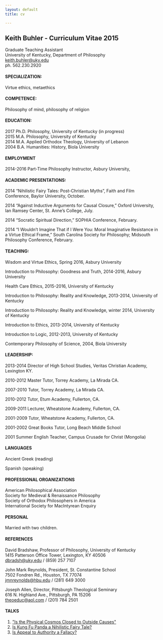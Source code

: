 ```yaml
---
layout: default
title: cv

--- 
```


## Keith Buhler - Curriculum Vitae 2015 ##

Graduate Teaching Assistant  
University of Kentucky, Department of Philosophy  
[keith.buhler@uky.edu](emailto:keith.buhler@uky.edu)  
ph. 562.230.2920

#### SPECIALIZATION: ####
Virtue ethics, metaethics

#### COMPETENCE: 
Philosophy of mind, philosophy of religion


#### EDUCATION: ###

2017 Ph.D. Philosophy, University of Kentucky (in progress)  
2015 M.A. Philosophy, University of Kentucky  
2014 M.A. Applied Orthodox Theology, University of Lebanon  
2004 B.A. Humanities: History, Biola University 


#### EMPLOYMENT ###
2014-2016 Part-Time Philosophy Instructor, Asbury University, 

 

#### ACADEMIC PRESENTATIONS: ###
2014     “Nihilistic Fairy Tales: Post-Christian Myths”, Faith and Film Conference, Baylor University, October. 

2014    “Against Inductive Arguments for Causal Closure,” Oxford University, Ian Ramsey Center, St. Anne’s College, July. 

2014    “Socratic Spiritual Direction,” SOPHIA Conference, February.

2014    “I Wouldn’t Imagine That if I Were You: Moral Imaginative Resistance in a Virtue Ethical Frame,” South Carolina Society for Philosophy;  Midsouth Philosophy Conference, February.

#### TEACHING: ###
Wisdom and Virtue Ethics, Spring 2016, Asbury University

Introduction to Philosophy: Goodness and Truth, 2014-2016, Asbury University

Health Care Ethics, 2015-2016, University of Kentucky

Introduction to Philosophy: Reality and Knowledge, 2013-2014, University of Kentucky

Introduction to Philosophy: Reality and Knowledge, winter 2014, University of Kentucky

Introduction to Ethics, 2013-2014, University of Kentucky 

Introduction to Logic, 2012-2013, University of Kentucky

Contemporary Philosophy of Science, 2004, Biola University



#### LEADERSHIP: ###
2013-2014   Director of High School Studies, Veritas Christian Academy, Lexington KY.   

2010-2012   Master Tutor, Torrey Academy, La Mirada CA.

2007-2010   Tutor, Torrey Academy, La Mirada CA.

2010-2012   Tutor, Etum Academy, Fullerton, CA.

2009-2011   Lecturer, Wheatstone Academy, Fullerton, CA. 

2001-2009   Tutor, Wheatstone Academy, Fullerton, CA. 

2001-2002   Great Books Tutor, Long Beach Middle School

2001        Summer English Teacher, Campus Crusade for Christ (Mongolia) 


#### LANGUAGES ###
Ancient Greek (reading)

Spanish  (speaking) 

#### PROFESSIONAL ORGANIZATIONS ###
American Philosophical Association  
Society for Medieval & Renaissance Philosophy  
Society of Orthodox Philosophers in America  
International Society for MacIntyrean Enquiry  


#### PERSONAL ###
Married with two children.

#### REFERENCES ###
David Bradshaw, Professor of Philosophy, University of Kentucky  
1415 Patterson Office Tower, Lexington, KY 40506  
dbradsh@uky.edu / (859) 257 7107

John Mark Reynolds, President, St. Constantine School  
7502 Fondren Rd., Houston, TX 77074  
jmnreynolds@hbu.edu / (281) 649 3000

Joseph Allen, Director, Pittsburgh Theological Seminary  
616 N. Highland Ave., Pittsburgh, PA 15206  
theoeduc@aol.com / (201) 784 2501  


#### TALKS ###

1. ["Is the Physical Cosmos Closed to Outside Causes"](https://www.youtube.com/watch?v=iocy6CAQ2_k)
2. [Is Kung Fu Panda a Nihilistic Fairy Tale?](https://www.youtube.com/watch?v=5BFtrYs5V64)
3. [Is Appeal to Authority a Fallacy?](https://www.youtube.com/watch?v=-AWvFMnKJlE)
